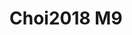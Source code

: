 <a name="material" />

# Choi2018 M9
<script type="application/ld+json">
  {
    "@context": "https://schema.org/",
    "@type": "ChemicalSubstance",
    "http://purl.org/dc/terms/conformsTo":
      {
        "@type": "CreativeWork",
        "@id": "https://bioschemas.org/profiles/ChemicalSubstance/0.4-RELEASE/"
      },
    "@id": "https://egonw.github.io/nanowiki/nanowiki520.html#material",
    "name": "Choi2018 M9",
    "sameAs": "http://127.0.0.1/mediawiki/index.php/Special:URIResolver/Choi2018_M9"
  }
</script>

